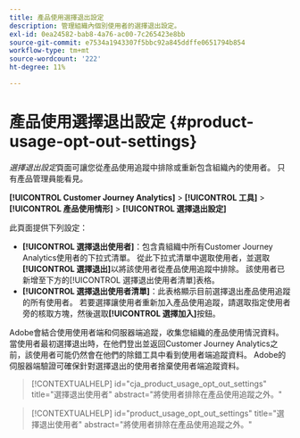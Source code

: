 ```yaml
---
title: 產品使用選擇退出設定
description: 管理組織內個別使用者的選擇退出設定。
exl-id: 0ea24582-bab8-4a76-ac00-7c265423e8bb
source-git-commit: e7534a1943307f5bbc92a845ddffe0651794b854
workflow-type: tm+mt
source-wordcount: '222'
ht-degree: 11%

---
```


# 產品使用選擇退出設定 {#product-usage-opt-out-settings}

_選擇退出設定_&#x200B;頁面可讓您從產品使用追蹤中排除或重新包含組織內的使用者。 只有產品管理員能看見。

**[!UICONTROL Customer Journey Analytics]** > **[!UICONTROL 工具]** > **[!UICONTROL 產品使用情形]** > **[!UICONTROL 選擇退出設定]**

此頁面提供下列設定：

* **[!UICONTROL 選擇退出使用者]**：包含貴組織中所有Customer Journey Analytics使用者的下拉式清單。 從此下拉式清單中選取使用者，並選取&#x200B;**[!UICONTROL 選擇退出]**&#x200B;以將該使用者從產品使用追蹤中排除。 該使用者已新增至下方的[!UICONTROL 選擇退出使用者清單]表格。
* **[!UICONTROL 選擇退出使用者清單]**：此表格顯示目前選擇退出產品使用追蹤的所有使用者。 若要選擇讓使用者重新加入產品使用追蹤，請選取指定使用者旁的核取方塊，然後選取&#x200B;**[!UICONTROL 選擇加入]**&#x200B;按鈕。

Adobe會結合使用使用者端和伺服器端追蹤，收集您組織的產品使用情況資料。 當使用者最初選擇退出時，在他們登出並返回Customer Journey Analytics之前，該使用者可能仍然會在他們的除錯工具中看到使用者端追蹤資料。 Adobe的伺服器端驗證可確保針對選擇退出的使用者捨棄使用者端追蹤資料。

>[!CONTEXTUALHELP]
>id="cja_product_usage_opt_out_settings"
>title="選擇退出使用者"
>abstract="將使用者排除在產品使用追蹤之外。"

>[!CONTEXTUALHELP]
>id="product_usage_opt_out_settings"
>title="選擇退出使用者"
>abstract="將使用者排除在產品使用追蹤之外。"
